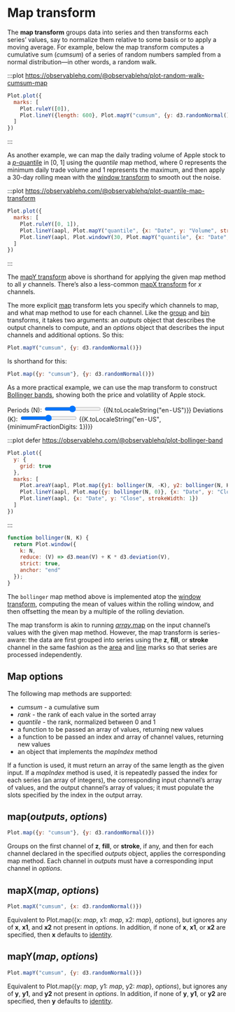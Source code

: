 <script setup>

import * as Plot from "@observablehq/plot";
import * as d3 from "d3";
import {ref} from "vue";
import aapl from "../data/aapl.ts";

const N = ref(20);
const K = ref(2);

function bollingerBandY(N, K, options) {
  return Plot.map({y1: bollinger(N, -K), y2: bollinger(N, K)}, options);
}

function bollinger(N, K) {
  return Plot.window({k: N, reduce: (Y) => d3.mean(Y) + K * d3.deviation(Y), strict: true, anchor: "end"});
}

</script>

# Map transform

The **map transform** groups data into series and then transforms each series’ values, say to normalize them relative to some basis or to apply a moving average. For example, below the map transform computes a cumulative sum (*cumsum*) of a series of random numbers sampled from a normal distribution—in other words, a random walk.

:::plot https://observablehq.com/@observablehq/plot-random-walk-cumsum-map
```js
Plot.plot({
  marks: [
    Plot.ruleY([0]),
    Plot.lineY({length: 600}, Plot.mapY("cumsum", {y: d3.randomNormal()}))
  ]
})
```
:::

As another example, we can map the daily trading volume of Apple stock to a [*p*-quantile](https://en.wikipedia.org/wiki/Quantile) in [0, 1] using the *quantile* map method, where 0 represents the minimum daily trade volume and 1 represents the maximum, and then apply a 30-day rolling mean with the [window transform](./window.md) to smooth out the noise.

:::plot https://observablehq.com/@observablehq/plot-quantile-map-transform
```js
Plot.plot({
  marks: [
    Plot.ruleY([0, 1]),
    Plot.lineY(aapl, Plot.mapY("quantile", {x: "Date", y: "Volume", strokeOpacity: 0.2})),
    Plot.lineY(aapl, Plot.windowY(30, Plot.mapY("quantile", {x: "Date", y: "Volume"})))
  ]
})
```
:::

The [mapY transform](#mapy-map-options) above is shorthand for applying the given map method to all *y* channels. There’s also a less-common [mapX transform](#mapx-map-options) for *x* channels.

The more explicit [map](#map-outputs-options) transform lets you specify which channels to map, and what map method to use for each channel. Like the [group](./group.md) and [bin](./bin.md) transforms, it takes two arguments: an *outputs* object that describes the output channels to compute, and an *options* object that describes the input channels and additional options. So this:

```js
Plot.mapY("cumsum", {y: d3.randomNormal()})
```

Is shorthand for this:

```js
Plot.map({y: "cumsum"}, {y: d3.randomNormal()})
```

As a more practical example, we can use the map transform to construct [Bollinger bands](https://en.wikipedia.org/wiki/Bollinger_Bands), showing both the price and volatility of Apple stock.

<p>
  <label class="label-input">
    <span>Periods (N):</span>
    <input type="range" v-model.number="N" min="2" max="100" step="1">
    <span style="font-variant-numeric: tabular-nums;">{{N.toLocaleString("en-US")}}</span>
  </label>
  <label class="label-input">
    <span>Deviations (K):</span>
    <input type="range" v-model.number="K" min="0" max="10" step="0.1">
    <span style="font-variant-numeric: tabular-nums;">{{K.toLocaleString("en-US", {minimumFractionDigits: 1})}}</span>
  </label>
</p>

:::plot defer https://observablehq.com/@observablehq/plot-bollinger-band
```js
Plot.plot({
  y: {
    grid: true
  },
  marks: [
    Plot.areaY(aapl, Plot.map({y1: bollinger(N, -K), y2: bollinger(N, K)}, {x: "Date", y: "Close", fillOpacity: 0.2})),
    Plot.lineY(aapl, Plot.map({y: bollinger(N, 0)}, {x: "Date", y: "Close", stroke: "blue"})),
    Plot.lineY(aapl, {x: "Date", y: "Close", strokeWidth: 1})
  ]
})
```
:::

```js
function bollinger(N, K) {
  return Plot.window({
    k: N,
    reduce: (V) => d3.mean(V) + K * d3.deviation(V),
    strict: true,
    anchor: "end"
  });
}
```

The `bollinger` map method above is implemented atop the [window transform](./window.md), computing the mean of values within the rolling window, and then offsetting the mean by a multiple of the rolling deviation.

The map transform is akin to running [*array*.map](https://developer.mozilla.org/en-US/docs/Web/JavaScript/Reference/Global_Objects/Array/map) on the input channel’s values with the given map method. However, the map transform is series-aware: the data are first grouped into series using the **z**, **fill**, or **stroke** channel in the same fashion as the [area](../marks/area.md) and [line](../marks/line.md) marks so that series are processed independently.

## Map options

The following map methods are supported:

* *cumsum* - a cumulative sum
* *rank* - the rank of each value in the sorted array
* *quantile* - the rank, normalized between 0 and 1
* a function to be passed an array of values, returning new values
* a function to be passed an index and array of channel values, returning new values
* an object that implements the *mapIndex* method

If a function is used, it must return an array of the same length as the given input. If a *mapIndex* method is used, it is repeatedly passed the index for each series (an array of integers), the corresponding input channel’s array of values, and the output channel’s array of values; it must populate the slots specified by the index in the output array.

## map(*outputs*, *options*)

```js
Plot.map({y: "cumsum"}, {y: d3.randomNormal()})
```

Groups on the first channel of **z**, **fill**, or **stroke**, if any, and then for each channel declared in the specified *outputs* object, applies the corresponding map method. Each channel in *outputs* must have a corresponding input channel in *options*.

## mapX(*map*, *options*)

```js
Plot.mapX("cumsum", {x: d3.randomNormal()})
```

Equivalent to Plot.map({x: *map*, x1: *map*, x2: *map*}, *options*), but ignores any of **x**, **x1**, and **x2** not present in *options*. In addition, if none of **x**, **x1**, or **x2** are specified, then **x** defaults to [identity](../features/transforms.md#identity).

## mapY(*map*, *options*)

```js
Plot.mapY("cumsum", {y: d3.randomNormal()})
```

Equivalent to Plot.map({y: *map*, y1: *map*, y2: *map*}, *options*), but ignores any of **y**, **y1**, and **y2** not present in *options*. In addition, if none of **y**, **y1**, or **y2** are specified, then **y** defaults to [identity](../features/transforms.md#identity).
